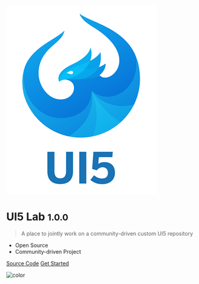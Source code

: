 ![logo](../media/ui5-logo.png)

# UI5 Lab <small>1.0.0</small>

> A place to jointly work on a community-driven custom UI5 repository

* Open Source
* Community-driven Project

[Source Code](https://github.com/UI5Lab/UI5Lab-library-simple)
[Get Started](#what-is-it)

![color](#FFFFFF)
